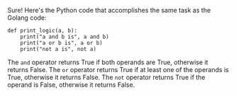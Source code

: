 Sure! Here's the Python code that accomplishes the same task as the Golang code:
```
def print_logic(a, b):
    print("a and b is", a and b)
    print("a or b is", a or b)
    print("not a is", not a)
```
The `and` operator returns True if both operands are True, otherwise it returns False. The `or` operator returns True if at least one of the operands is True, otherwise it returns False. The `not` operator returns True if the operand is False, otherwise it returns False.

